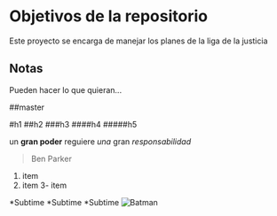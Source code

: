 # Objetivos de la repositorio

Este proyecto se encarga de manejar los planes de la liga de la justicia


## Notas
Pueden hacer lo que quieran...

##master

#h1
##h2
###h3
####h4
#####h5

un **gran poder** reguiere _una_ gran *responsabilidad*
> Ben Parker

1. item
2. item 
3- item 

  *Subtime
  *Subtime
  *Subtime
![Batman](https://www.google.com.mx/imgres?imgurl=https://3.bp.blogspot.com/-yYyskDblNVY/T8l7fo5VbrI/AAAAAAAAEDA/tVeRCC89vUU/s1600/mapa-mexico-estados.gif&imgrefurl=https://www.cicloescolar.com/2012/06/los-estados-y-capitales-de-mexico.html&h=510&w=742&tbnid=kbR3rzTMy-4YOM&tbnh=186&tbnw=271&vet=1&docid=cB5YR5fG7s1QUM)
